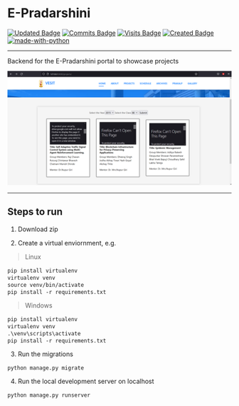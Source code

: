 # E-Pradarshini

[![Updated Badge](https://badges.pufler.dev/updated/thewires2/E-Pradarshini?color=purple)](https://badges.pufler.dev) 
[![Commits Badge](https://badges.pufler.dev/commits/yearly/thewires2?color=yellow)](https://badges.pufler.dev)
[![Visits Badge](https://badges.pufler.dev/visits/thewires2/E-Pradarshini?color=red)](https://badges.pufler.dev)
[![Created Badge](https://badges.pufler.dev/created/thewires2/E-Pradarshini?color=blue)](https://badges.pufler.dev)
[![made-with-python](https://img.shields.io/badge/Made%20with-Python-1f425f.svg)](https://www.python.org/)

---

Backend for the E-Pradarshini portal to showcase projects

![Screenshot](1.png)

---

## Steps to run

1. Download zip 

2. Create a virtual enviornment, e.g.
    
  > Linux
  
  ```
  pip install virtualenv  
  virtualenv venv  
  source venv/bin/activate  
  pip install -r requirements.txt
  ```
  
  > Windows
  
  ```
  pip install virtualenv  
  virtualenv venv  
  .\venv\scripts\activate  
  pip install -r requirements.txt
  ```

3. Run the migrations

```
python manage.py migrate
```

4. Run the local development server on localhost

```
python manage.py runserver
```
    
    


